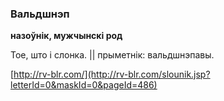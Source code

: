 ### Вальдшнэп
**назоўнік, мужчынскі род**

Тое, што і слонка. || прыметнік: вальдшнэпавы.

<a rel="author">[http://rv-blr.com/](http://rv-blr.com/slounik.jsp?letterId=0&maskId=0&pageId=486)</a>
